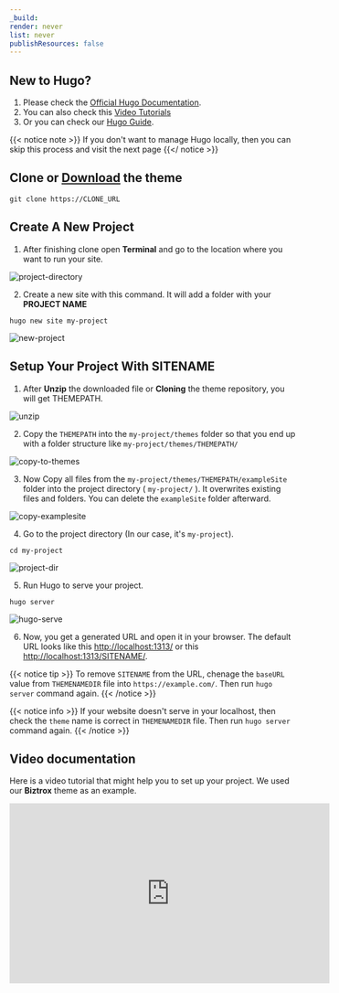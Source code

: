 ```yaml
---
_build:
render: never
list: never
publishResources: false
---
```


## New to Hugo?

1. Please check the [Official Hugo Documentation](https://gohugo.io/getting-started/installing/). 
2. You can also check this [Video Tutorials](https://www.youtube.com/watch?v=qtIqKaDlqXo&list=PLLAZ4kZ9dFpOnyRlyS-liKL5ReHDcj4G3)
3. Or you can check our [Hugo Guide](/guide/).

{{< notice note >}}
If you don't want to manage Hugo locally, then you can skip this process and visit the next page 
{{</ notice >}}

## Clone or [Download](https://DOWNLOAD_URL) the theme

```shell
git clone https://CLONE_URL
```

## Create A New Project

1. After finishing clone open **Terminal** and go to the location where you want to run your site.

![project-directory](/images/theme-installation/project-path.png)

2. Create a new site with this command. It will add a folder with your **PROJECT NAME**

```shell
hugo new site my-project
```
![new-project](/images/theme-installation/new-project.png)

## Setup Your Project With SITENAME

1. After **Unzip** the downloaded file or **Cloning** the theme repository, you will get THEMEPATH.

![unzip](../images/unzip.png)

2. Copy the `THEMEPATH` into the `my-project/themes` folder so that you end up with a folder structure like `my-project/themes/THEMEPATH/`

![copy-to-themes](../images/copy-theme.png)

3. Now Copy all files from the `my-project/themes/THEMEPATH/exampleSite` folder into the project directory ( `my-project/` ). It overwrites existing files and folders. You can delete the `exampleSite` folder afterward.

![copy-examplesite](../images/copy-examplesite.png)

4. Go to the project directory (In our case, it's `my-project`). 

```shell
cd my-project
```
![project-dir](/images/theme-installation/project-dir.png)

5. Run Hugo to serve your project. 

```shell
hugo server
```
![hugo-serve](/images/theme-installation/hugo-serve.png)

6. Now, you get a generated URL and open it in your browser. The default URL looks like this [http://localhost:1313/](http://localhost:1313/) or this  [http://localhost:1313/SITENAME/](http://localhost:1313/SITENAME/).

{{< notice tip >}}
To remove `SITENAME` from the URL, chenage the `baseURL` value from `THEMENAMEDIR` file into `https://example.com/`. Then run `hugo server` command again.
{{< /notice >}}

{{< notice info >}}
If your website doesn't serve in your localhost, then check the `theme` name is correct in `THEMENAMEDIR` file. Then run `hugo server` command again.
{{< /notice >}}

## Video documentation

Here is a video tutorial that might help you to set up your project. We used our **Biztrox** theme as an example.

<iframe width="560" height="315" src="https://www.youtube.com/embed/jrkvirglgaQ" title="YouTube video player" frameborder="0" allow="accelerometer; autoplay; clipboard-write; encrypted-media; gyroscope; picture-in-picture" allowfullscreen></iframe>